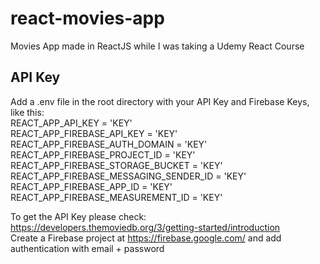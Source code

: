 # react-movies-app

Movies App made in ReactJS while I was taking a Udemy React Course

## API Key

Add a .env file in the root directory with your API Key and Firebase Keys, like this:  
REACT_APP_API_KEY = 'KEY'  
REACT_APP_FIREBASE_API_KEY = 'KEY'  
REACT_APP_FIREBASE_AUTH_DOMAIN = 'KEY'  
REACT_APP_FIREBASE_PROJECT_ID = 'KEY'  
REACT_APP_FIREBASE_STORAGE_BUCKET = 'KEY'  
REACT_APP_FIREBASE_MESSAGING_SENDER_ID = 'KEY'  
REACT_APP_FIREBASE_APP_ID = 'KEY'  
REACT_APP_FIREBASE_MEASUREMENT_ID = 'KEY'

To get the API Key please check: https://developers.themoviedb.org/3/getting-started/introduction  
Create a Firebase project at https://firebase.google.com/ and add authentication with email + password
